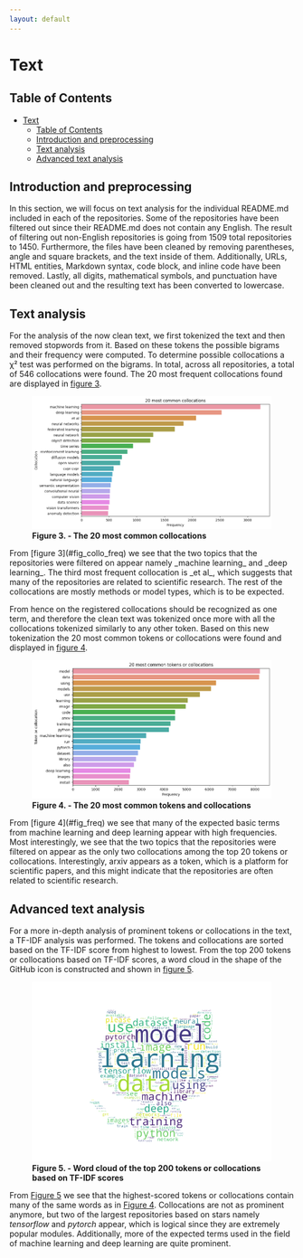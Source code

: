 ```yaml
---
layout: default
---
```


# Text

## Table of Contents

- [Text](#text)
  - [Table of Contents](#table-of-contents)
  - [Introduction and preprocessing](#introduction-and-preprocessing)
  - [Text analysis](#text-analysis)
  - [Advanced text analysis](#advanced-text-analysis)

## Introduction and preprocessing
In this section, we will focus on text analysis for the individual README.md included in each of the repositories. Some of the repositories have been filtered out since their README.md does not contain any English. The result of filtering out non-English repositories is going from 1509 total repositories to 1450. Furthermore, the files have been cleaned by removing parentheses, angle and square brackets, and the text inside of them. Additionally, URLs, HTML entities, Markdown syntax, code block, and inline code have been removed. Lastly, all digits, mathematical symbols, and punctuation have been cleaned out and the resulting text has been converted to lowercase.

## Text analysis
For the analysis of the now clean text, we first tokenized the text and then removed stopwords from it. Based on these tokens the possible bigrams and their frequency were computed. To determine possible collocations a χ² test was performed on the bigrams. In total, across all repositories, a total of 546 collocations were found. The 20 most frequent collocations found are displayed in [figure 3](#fig_collo_freq).
<figure id="fig_collo_freq">
    <img src="assets/images/collo_freq_transparent.png" alt="collo_freq" style="border: none; background: transparent;">
    <figcaption><strong>Figure 3. - The 20 most common collocations</strong></figcaption>
</figure>
From [figure 3](#fig_collo_freq) we see that the two topics that the repositories were filtered on appear namely _machine learning_ and _deep learning_. The third most frequent collocation is _et al_, which suggests that many of the repositories are related to scientific research. The rest of the collocations are mostly methods or model types, which is to be expected.

From hence on the registered collocations should be recognized as one term, and therefore the clean text was tokenized once more with all the collocations tokenized similarly to any other token. Based on this new tokenization the 20 most common tokens or collocations were found and displayed in [figure 4](#fig_freq).
<figure id="fig_freq">
    <img src="assets/images/token_collo_freq_transparent.png" alt="token_collo_freq" style="border: none; background: transparent;">
    <figcaption><strong>Figure 4. - The 20 most common tokens and collocations</strong></figcaption>
</figure>
From [figure 4](#fig_freq) we see that many of the expected basic terms from machine learning and deep learning appear with high frequencies. Most interestingly, we see that the two topics that the repositories were filtered on appear as the only two collocations among the top 20 tokens or collocations. Interestingly, arxiv appears as a token, which is a platform for scientific papers, and this might indicate that the repositories are often related to scientific research.

## Advanced text analysis
For a more in-depth analysis of prominent tokens or collocations in the text, a TF-IDF analysis was performed. The tokens and collocations are sorted based on the TF-IDF score from highest to lowest. From the top 200 tokens or collocations based on TF-IDF scores, a word cloud in the shape of the GitHub icon is constructed and shown in [figure 5](#fig_wordcloud).

<figure id="fig_wordcloud">
    <img src="assets/images/wordcloud_github_transparent.png" alt="wordcloud_github" style="border: none; background: transparent;" width="1800">
    <figcaption><strong>Figure 5. - Word cloud of the top 200 tokens or collocations based on TF-IDF scores</strong></figcaption>
</figure>

From [Figure 5](#fig_wordcloud) we see that the highest-scored tokens or collocations contain many of the same words as in [Figure 4](#fig_freq). Collocations are not as prominent anymore, but two of the largest repositories based on stars namely _tensorflow_ and _pytorch_ appear, which is logical since they are extremely popular modules. Additionally, more of the expected terms used in the field of machine learning and deep learning are quite prominent.
